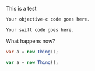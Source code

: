 This is a test


<!-- tabs:start -->
```c#
Your objective-c code goes here.
```
```javascript  
Your swift code goes here.
``` 
<!-- tabs:end -->

What happens now?
<!-- tabs:start -->
```c#
var a = new Thing();
```
```javascript
var a = new Thing();
```
<!-- tabs:end -->
